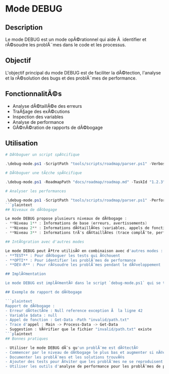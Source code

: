 # Mode DEBUG

## Description

Le mode DEBUG est un mode opÃ©rationnel qui aide Ã  identifier et rÃ©soudre les problÃ¨mes dans le code et les processus.

## Objectif

L'objectif principal du mode DEBUG est de faciliter la dÃ©tection, l'analyse et la rÃ©solution des bugs et des problÃ¨mes de performance.

## FonctionnalitÃ©s

- Analyse dÃ©taillÃ©e des erreurs
- TraÃ§age des exÃ©cutions
- Inspection des variables
- Analyse de performance
- GÃ©nÃ©ration de rapports de dÃ©bogage

## Utilisation

```powershell
# DÃ©boguer un script spÃ©cifique

.\debug-mode.ps1 -ScriptPath "tools/scripts/roadmap/parser.ps1" -Verbose

# DÃ©boguer une tÃ¢che spÃ©cifique

.\debug-mode.ps1 -RoadmapPath "docs/roadmap/roadmap.md" -TaskId "1.2.3" -Verbose

# Analyser les performances

.\debug-mode.ps1 -ScriptPath "tools/scripts/roadmap/parser.ps1" -PerformanceAnalysis
```plaintext
## Niveaux de dÃ©bogage

Le mode DEBUG propose plusieurs niveaux de dÃ©bogage :
- **Niveau 1** : Informations de base (erreurs, avertissements)
- **Niveau 2** : Informations dÃ©taillÃ©es (variables, appels de fonction)
- **Niveau 3** : Informations trÃ¨s dÃ©taillÃ©es (trace complÃ¨te, performance)

## IntÃ©gration avec d'autres modes

Le mode DEBUG peut Ãªtre utilisÃ© en combinaison avec d'autres modes :
- **TEST** : Pour dÃ©boguer les tests qui Ã©chouent
- **OPTI** : Pour identifier les problÃ¨mes de performance
- **DEV-R** : Pour rÃ©soudre les problÃ¨mes pendant le dÃ©veloppement

## ImplÃ©mentation

Le mode DEBUG est implÃ©mentÃ© dans le script `debug-mode.ps1` qui se trouve dans le dossier `tools/scripts/roadmap/modes/debug`.

## Exemple de rapport de dÃ©bogage

```plaintext
Rapport de dÃ©bogage :
- Erreur dÃ©tectÃ©e : Null reference exception Ã  la ligne 42
- Variable $data : null
- Appel de fonction : Get-Data -Path "invalid/path.txt"
- Trace d'appel : Main -> Process-Data -> Get-Data
- Suggestion : VÃ©rifier que le fichier "invalid/path.txt" existe
```plaintext
## Bonnes pratiques

- Utiliser le mode DEBUG dÃ¨s qu'un problÃ¨me est dÃ©tectÃ©
- Commencer par le niveau de dÃ©bogage le plus bas et augmenter si nÃ©cessaire
- Documenter les problÃ¨mes et les solutions trouvÃ©s
- Ajouter des tests pour Ã©viter que les problÃ¨mes ne se reproduisent
- Utiliser les outils d'analyse de performance pour les problÃ¨mes de performance
